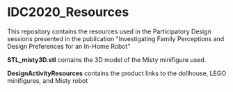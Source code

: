 # IDC2020_Resources

This repository contains the resources used in the Participatory Design sessions presented in the publication "Investigating Family Perceptions and Design Preferences for an In-Home Robot"



**STL_misty3D.stl** contains the 3D model of the Misty minifigure used.

**DesignActivityResources** contains the product links to the dollhouse, LEGO minifigures, and Misty robot 
